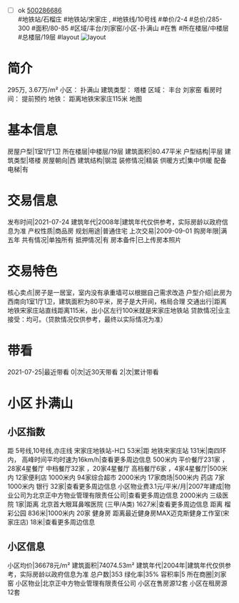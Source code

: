 - [ ] ok [500286686](https://bj.5i5j.com/ershoufang/500286686.html)  
 #地铁站/石榴庄 #地铁站/宋家庄 ,  #地铁线/10号线
#单价/2-4 #总价/285-300 #面积/80-85   #区域/丰台/刘家窑/小区-扑满山 #在售 #所在楼层/中楼层 #总楼层/19层 #layout 
![layout](http://image2a.5i5j.com/scm/HOUSE_CUSTOMER/538389f82b9941d09b4271a47722b2f3.jpg_P5.jpg) 
# 简介 
 295万,  3.67万/m² 
小区： 扑满山
建筑类型： 塔楼
区域： 丰台 刘家窑
看房时间： 提前预约
地铁： 距离地铁宋家庄115米 地图
# 基本信息 
 房屋户型|1室1厅1卫
所在楼层|中楼层/19层
建筑面积|80.47平米
户型结构|平层
建筑类型|塔楼
房屋朝向|西
建筑结构|钢混
装修情况|精装
供暖方式|集中供暖
配备电梯|有
# 交易信息 
 发布时间|2021-07-24
建筑年代|2008年|建筑年代仅供参考，实际房龄以政府信息为准
产权性质|商品房
规划用途|普通住宅
上次交易|2009-09-01
购房年限|满五年
共有情况|单独所有
抵押情况|有
房本备件|已上传房本照片
# 交易特色 
 核心卖点|房子是一居室，室内没有承重墙可以根据自己需求改造
户型介绍|此房为西南向1室1厅1卫，建筑面积为80平米，房子是大开间，格局合理
交通出行|距离地铁宋家庄站直线距离115米，出小区左行100米就是宋家庄地铁站
贷款情况|业主接受：均可。（贷款情况仅供参考，最终以实际情况为准）
# 带看 
 2021-07-25|最近带看	 0|次|近30天带看	 2|次|累计带看
# 小区 扑满山
## 小区指数 
 距 5号线,10号线,亦庄线 宋家庄地铁站-H口 53米|距 地铁宋家庄站 131米|南四环内， 高峰时间平均时速为16km/h|查看更多周边信息
500米内 平价餐厅231家 ，28家4星餐厅
中档餐厅32家 ，20家4星餐厅
高档餐厅6家 ，4家4星餐厅|500米内 12家便利店
1000米内 94家综合超市
2000米内 17家商场|500米内 药店 7家
1000米内 银行 32家|查看更多周边信息
小区物业费3.1元/平米/月|2007年建成|物业公司为北京正中方物业管理有限责任公司|查看更多周边信息
2000米内 三级医院 1家|距离 北京首大眼耳鼻喉医院 (三甲/A类) 1627米|查看更多周边信息
距离 榴彩公园 836米|1000米内 20家 健身房
距离最近健身房MAX迈克斯健身工作室(宋家庄店) 18米|查看更多周边信息
## 小区信息 
 小区均价|36678元/m²
建筑面积|74074.53m²
建筑年代|2004年|建筑年代仅供参考，实际房龄以政府信息为准
总户数|353
绿化率|35%
容积率|5
所在商圈|刘家窑
小区物业|北京正中方物业管理有限责任公司
小区在售房源12套
小区在租房源12套
